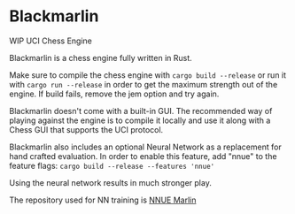 # Blackmarlin

WIP UCI Chess Engine

Blackmarlin is a chess engine fully written in Rust.

Make sure to compile the chess engine with `cargo build --release` or run it with `cargo run --release` in order to get the maximum strength out of the engine. If build fails, remove the jem option and try again.

Blackmarlin doesn't come with a built-in GUI. The recommended way of playing against the engine is to compile it locally and use it along with a Chess GUI that supports the UCI protocol. 

Blackmarlin also includes an optional Neural Network as a replacement for hand crafted evaluation. In order to enable this feature, add "nnue" to the feature flags: `cargo build --release --features 'nnue'`

Using the neural network results in much stronger play.

The repository used for NN training is [NNUE Marlin](https://github.com/dsekercioglu/nnue_marlin)
